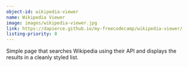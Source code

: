 ```yaml
---
object-id: wikipedia-viewer
name: Wikipedia Viewer
image: images/wikipedia-viewer.jpg
link: https://dapierce.github.io/my-freecodecamp/wikipedia-viewer/
listing-priority: 8
---
```


Simple page that searches Wikipedia using their API and displays the results in a cleanly styled list.

